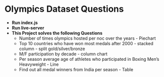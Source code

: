 # Olympics Dataset Questions #
* **Run index.js**
* **Run live-server**
* **This Project solves the following Questions**
  * Number of times olympics hosted per noc over the years - Piechart
  * Top 10 countries who have won most medals after 2000 - stacked column - split gold/silver/bronze
  * M/F participation by decade - column chart
  * Per season average age of athletes who participated in Boxing Men’s Heavyweight - Line
  * Find out all medal winners from India per season - Table 
